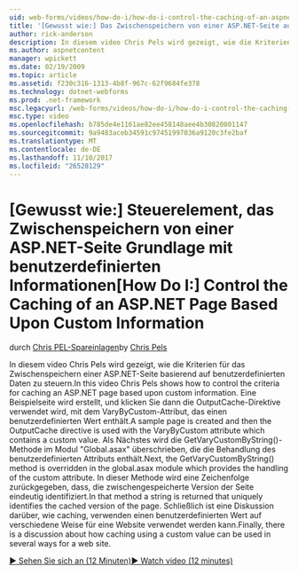 ```yaml
---
uid: web-forms/videos/how-do-i/how-do-i-control-the-caching-of-an-aspnet-page-based-upon-custom-information
title: '[Gewusst wie:] Das Zwischenspeichern von einer ASP.NET-Seite auf benutzerdefinierten Informationen basierend Steuerelement | Microsoft Docs'
author: rick-anderson
description: In diesem video Chris Pels wird gezeigt, wie die Kriterien für das Zwischenspeichern einer ASP.NET-Seite basierend auf benutzerdefinierten Daten zu steuern. Eine Beispielseite wird erstellt, und klicken Sie dann den o...
ms.author: aspnetcontent
manager: wpickett
ms.date: 02/19/2009
ms.topic: article
ms.assetid: f230c316-1313-4b8f-967c-62f9684fe378
ms.technology: dotnet-webforms
ms.prod: .net-framework
msc.legacyurl: /web-forms/videos/how-do-i/how-do-i-control-the-caching-of-an-aspnet-page-based-upon-custom-information
msc.type: video
ms.openlocfilehash: b785de4e1161ae82ee458148aee4b30820801147
ms.sourcegitcommit: 9a9483aceb34591c97451997036a9120c3fe2baf
ms.translationtype: MT
ms.contentlocale: de-DE
ms.lasthandoff: 11/10/2017
ms.locfileid: "26528129"
---
```

<a name="how-do-i-control-the-caching-of-an-aspnet-page-based-upon-custom-information"></a><span data-ttu-id="59260-104">[Gewusst wie:] Steuerelement, das Zwischenspeichern von einer ASP.NET-Seite Grundlage mit benutzerdefinierten Informationen</span><span class="sxs-lookup"><span data-stu-id="59260-104">[How Do I:] Control the Caching of an ASP.NET Page Based Upon Custom Information</span></span>
====================
<span data-ttu-id="59260-105">durch [Chris PEL-Spareinlagen](https://twitter.com/chrispels)</span><span class="sxs-lookup"><span data-stu-id="59260-105">by [Chris Pels](https://twitter.com/chrispels)</span></span>

<span data-ttu-id="59260-106">In diesem video Chris Pels wird gezeigt, wie die Kriterien für das Zwischenspeichern einer ASP.NET-Seite basierend auf benutzerdefinierten Daten zu steuern.</span><span class="sxs-lookup"><span data-stu-id="59260-106">In this video Chris Pels shows how to control the criteria for caching an ASP.NET page based upon custom information.</span></span> <span data-ttu-id="59260-107">Eine Beispielseite wird erstellt, und klicken Sie dann die OutputCache-Direktive verwendet wird, mit dem VaryByCustom-Attribut, das einen benutzerdefinierten Wert enthält.</span><span class="sxs-lookup"><span data-stu-id="59260-107">A sample page is created and then the OutputCache directive is used with the VaryByCustom attribute which contains a custom value.</span></span> <span data-ttu-id="59260-108">Als Nächstes wird die GetVaryCustomByString()-Methode im Modul "Global.asax" überschrieben, die die Behandlung des benutzerdefinierten Attributs enthält.</span><span class="sxs-lookup"><span data-stu-id="59260-108">Next, the GetVaryCustomByString() method is overridden in the global.asax module which provides the handling of the custom attribute.</span></span> <span data-ttu-id="59260-109">In dieser Methode wird eine Zeichenfolge zurückgegeben, dass, die zwischengespeicherte Version der Seite eindeutig identifiziert.</span><span class="sxs-lookup"><span data-stu-id="59260-109">In that method a string is returned that uniquely identifies the cached version of the page.</span></span> <span data-ttu-id="59260-110">Schließlich ist eine Diskussion darüber, wie caching, verwenden einen benutzerdefinierten Wert auf verschiedene Weise für eine Website verwendet werden kann.</span><span class="sxs-lookup"><span data-stu-id="59260-110">Finally, there is a discussion about how caching using a custom value can be used in several ways for a web site.</span></span>

[<span data-ttu-id="59260-111">&#9654; Sehen Sie sich an (12 Minuten)</span><span class="sxs-lookup"><span data-stu-id="59260-111">&#9654; Watch video (12 minutes)</span></span>](https://channel9.msdn.com/Blogs/ASP-NET-Site-Videos/how-do-i-control-the-caching-of-an-aspnet-page-based-upon-custom-information)
